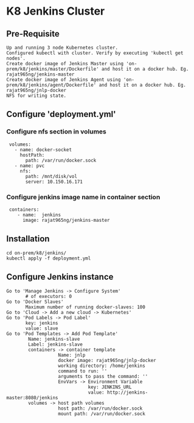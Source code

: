 # K8 Jenkins Cluster

## Pre-Requisite
    Up and running 3 node Kubernetes cluster.
    Configured kubectl with cluster. Verify by executing 'kubectl get nodes'.
    Create docker image of Jenkins Master using 'on-prem/k8/jenkins/master/Dockerfile' and host it on a docker hub. Eg. rajat965ng/jenkins-master
    Create docker image of Jenkins Agent using 'on-prem/k8/jenkins/agent/Dockerfile' and host it on a docker hub. Eg. rajat965ng/jnlp-docker
    NFS for writing state.

## Configure 'deployment.yml'
### Configure nfs section in volumes
     volumes:
       - name: docker-socket
         hostPath:
           path: /var/run/docker.sock
       - name: pvc
         nfs:
           path: /mnt/disk/vol
           server: 10.150.16.171     
### Configure jenkins image name in container section
     containers:
        - name:  jenkins
          image: rajat965ng/jenkins-master
    
## Installation
    cd on-prem/k8/jenkins/
    kubectl apply -f deployment.yml

## Configure Jenkins instance
    Go to 'Manage Jenkins -> Configure System' 
           # of executors: 0
    Go to 'Docker Slaves'
           Maximum number of running docker-slaves: 100
    Go to 'Cloud -> Add a new cloud -> Kubernetes'
    Go to 'Pod Labels -> Pod Label'
           key: jenkins
           value: slave
    Go to 'Pod Templates -> Add Pod Template'
            Name: jenkins-slave
            Label: jenkins-slave
            containers -> container template
                       Name: jnlp
                       docker image: rajat965ng/jnlp-docker
                       working directory: /home/jenkins
                       command to run: ''
                       arguments to pass the command: ''
                       EnvVars -> Environment Variable
                                  key: JENKINS_URL
                                  value: http://jenkins-master:8080/jenkins                    
            volumes -> host path volumes
                       host path: /var/run/docker.sock
                       mount path: /var/run/docker.sock    